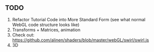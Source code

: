 ## TODO
1. Refactor Tutorial Code into More Standard Form (see what normal WebGL code structure looks like)
2. Transforms + Matrices, animation
3. Check out: https://github.com/alinen/shaders/blob/master/webGL/swirl/swirl.js
4. 3D